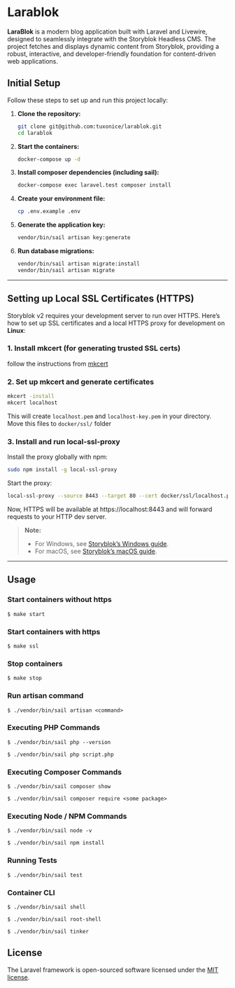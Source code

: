# Larablok

**LaraBlok** is a modern blog application built with Laravel and Livewire, designed to seamlessly integrate with the Storyblok Headless CMS. The project fetches and displays dynamic content from Storyblok, providing a robust, interactive, and developer-friendly foundation for content-driven web applications.


## Initial Setup

Follow these steps to set up and run this project locally:

1. **Clone the repository:**
   ```bash
   git clone git@github.com:tuxonice/larablok.git
   cd larablok
   ```

2. **Start the containers:**
   ```bash
   docker-compose up -d
   ```

3. **Install composer dependencies (including sail):**
   ```bash
   docker-compose exec laravel.test composer install
   ```
   
4. **Create your environment file:**
   ```bash
   cp .env.example .env
   ```

5. **Generate the application key:**
   ```bash
   vendor/bin/sail artisan key:generate
   ```

6. **Run database migrations:**
   ```bash
   vendor/bin/sail artisan migrate:install
   vendor/bin/sail artisan migrate
   ```
---

## Setting up Local SSL Certificates (HTTPS)

Storyblok v2 requires your development server to run over HTTPS. Here’s how to set up SSL certificates and a local HTTPS proxy for development on **Linux**:

### 1. Install mkcert (for generating trusted SSL certs)

follow the instructions from [mkcert](https://github.com/FiloSottile/mkcert)

### 2. Set up mkcert and generate certificates
```bash
mkcert -install
mkcert localhost
```
This will create `localhost.pem` and `localhost-key.pem` in your directory.
Move this files to `docker/ssl/` folder

### 3. Install and run local-ssl-proxy
Install the proxy globally with npm:
```bash
sudo npm install -g local-ssl-proxy
```
Start the proxy:
```bash
local-ssl-proxy --source 8443 --target 80 --cert docker/ssl/localhost.pem --key docker/ssl/localhost-key.pem
```
Now, HTTPS will be available at https://localhost:8443 and will forward requests to your HTTP dev server.

> **Note:**
> - For Windows, see [Storyblok’s Windows guide](https://www.storyblok.com/faq/setup-dev-server-https-windows).
> - For macOS, see [Storyblok’s macOS guide](https://www.storyblok.com/faq/setup-dev-server-https-proxy).

---


## Usage


### Start containers without https
```
$ make start
```

### Start containers with https
```
$ make ssl
```

### Stop containers
```
$ make stop
```

### Run artisan command

```
$ ./vendor/bin/sail artisan <command>
```

### Executing PHP Commands

```
$ ./vendor/bin/sail php --version

$ ./vendor/bin/sail php script.php
```

### Executing Composer Commands

```
$ ./vendor/bin/sail composer show

$ ./vendor/bin/sail composer require <some package>
```

### Executing Node / NPM Commands

```
$ ./vendor/bin/sail node -v

$ ./vendor/bin/sail npm install
```

### Running Tests

```
$ ./vendor/bin/sail test
```

### Container CLI

```
$ ./vendor/bin/sail shell

$ ./vendor/bin/sail root-shell

$ ./vendor/bin/sail tinker
```

## License

The Laravel framework is open-sourced software licensed under the [MIT license](https://opensource.org/licenses/MIT).
